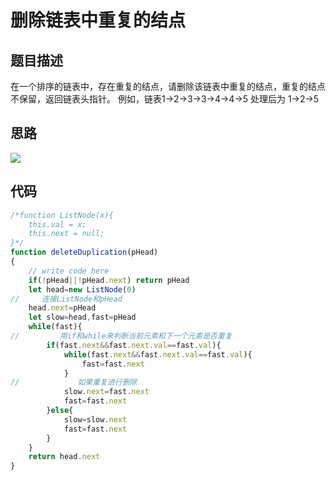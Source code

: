 # 删除链表中重复的结点


## 题目描述

在一个排序的链表中，存在重复的结点，请删除该链表中重复的结点，重复的结点不保留，返回链表头指针。 例如，链表1->2->3->3->4->4->5 处理后为 1->2->5

## 思路

![](~@/sword-offer-by-JavaScript/01/07.jpg)

## 代码 
```javascript
/*function ListNode(x){
    this.val = x;
    this.next = null;
}*/
function deleteDuplication(pHead)
{
    // write code here
    if(!pHead||!pHead.next) return pHead
    let head=new ListNode(0)
//     连接ListNode和pHead
    head.next=pHead
    let slow=head,fast=pHead
    while(fast){
//         用if和while来判断当前元素和下一个元素是否重复
        if(fast.next&&fast.next.val==fast.val){
            while(fast.next&&fast.next.val==fast.val){
                fast=fast.next
            }
//             如果重复进行删除
            slow.next=fast.next
            fast=fast.next
        }else{
            slow=slow.next
            fast=fast.next
        }
    }
    return head.next
}
```